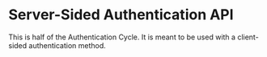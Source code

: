 # Server-Sided Authentication API
This is half of the Authentication Cycle. It is meant to be used with a client-sided authentication method.

